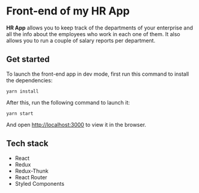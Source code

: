 # Front-end of my HR App

**HR App** allows you to keep track of the departments of your enterprise and all the info about the employees who work in each one of them. It also allows you to run a couple of salary reports per department.

## Get started

To launch the front-end app in dev mode, first run this command to install the dependencies:

```
yarn install
```

After this, run the following command to launch it:

```
yarn start
```

And open [http://localhost:3000](http://localhost:3000) to view it in the browser.

## Tech stack

- React
- Redux
- Redux-Thunk
- React Router
- Styled Components
